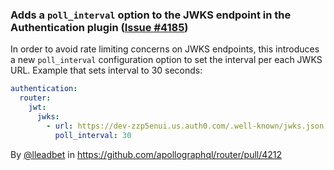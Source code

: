 ### Adds a `poll_interval` option to the JWKS endpoint in the Authentication plugin ([Issue #4185](https://github.com/apollographql/router/issues/4185))

In order to avoid rate limiting concerns on JWKS endpoints, this introduces a new `poll_interval` configuration option to set the interval per each JWKS URL. Example that sets interval to 30 seconds: 

```yml
authentication:
  router:
    jwt:
      jwks:
        - url: https://dev-zzp5enui.us.auth0.com/.well-known/jwks.json
          poll_interval: 30
```

By [@lleadbet](https://github.com/lleadbet) in https://github.com/apollographql/router/pull/4212
